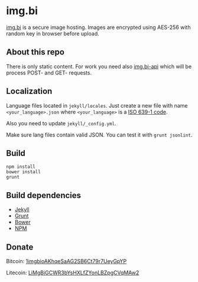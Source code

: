 # img.bi
[img.bi](https://img.bi/) is a secure image hosting. Images are encrypted using AES-256 with random key in browser before upload.

## About this repo
There is only static content. For work you need also [img.bi-api](https://github.com/imgbi/img.bi-api) which will be process POST- and GET- requests.

## Localization
Language files located in ``jekyll/locales``. Just create a new file with name ``<your_language>.json`` where ``<your_language>`` is a [ISO 639-1 code](https://en.wikipedia.org/wiki/List_of_ISO_639-1_codes).

Also you need to update ``jekyll/_config.yml``.

Make sure lang files contain valid JSON. You can test it with ``grunt jsonlint``.

## Build

    npm install
    bower install
    grunt
    
## Build dependencies
* [Jekyll](http://jekyllrb.com)
* [Grunt](http://gruntjs.com)
* [Bower](http://bower.io)
* [NPM](https://npmjs.org)

## Donate
Bitcoin: [1imgbioAKhqeSaAG2SB6Ct79r7UeyGpYP](bitcoin:1imgbioAKhqeSaAG2SB6Ct79r7UeyGpYP)

Litecoin: [LiMgBiGCWR3bYsHXLfZYonLBZpgCVqMAw2](litecoin:LiMgBiGCWR3bYsHXLfZYonLBZpgCVqMAw2)
